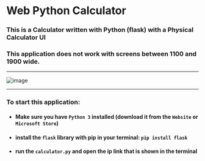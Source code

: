 # Web Python Calculator

### This is a Calculator written with Python (flask) with a Physical Calculator UI
### This application does not work with screens between 1100 and 1900 wide.
__________________________________________________________________________________________________
![image](https://github.com/SpecialSpicy/Web-Calculator/assets/120993360/0083b8dd-0fed-4b22-ae93-46c82512e5d9)
__________________________________________________________________________________________________
### To start this application:
- #### Make sure you have ``Python 3`` installed (download it from the ``Website`` or ``Microsoft Store``)
- #### install the ``flask`` library with pip in your terminal: ``pip install flask``
- #### run the ``calculator.py`` and open the ip link that is shown in the terminal


